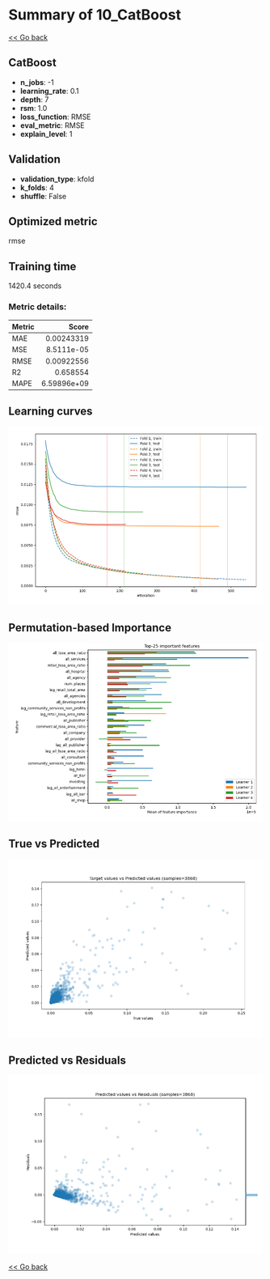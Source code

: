 # Summary of 10_CatBoost

[<< Go back](../README.md)


## CatBoost
- **n_jobs**: -1
- **learning_rate**: 0.1
- **depth**: 7
- **rsm**: 1.0
- **loss_function**: RMSE
- **eval_metric**: RMSE
- **explain_level**: 1

## Validation
 - **validation_type**: kfold
 - **k_folds**: 4
 - **shuffle**: False

## Optimized metric
rmse

## Training time

1420.4 seconds

### Metric details:
| Metric   |       Score |
|:---------|------------:|
| MAE      | 0.00243319  |
| MSE      | 8.5111e-05  |
| RMSE     | 0.00922556  |
| R2       | 0.658554    |
| MAPE     | 6.59896e+09 |



## Learning curves
![Learning curves](learning_curves.png)

## Permutation-based Importance
![Permutation-based Importance](permutation_importance.png)
## True vs Predicted

![True vs Predicted](true_vs_predicted.png)


## Predicted vs Residuals

![Predicted vs Residuals](predicted_vs_residuals.png)



[<< Go back](../README.md)
